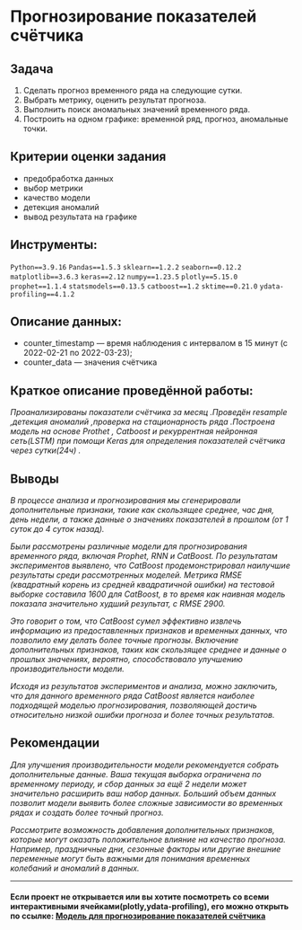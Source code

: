 # Прогнозирование показателей счётчика

## Задача 

1. Сделать прогноз временного ряда на следующие сутки. 
2. Выбрать метрику, оценить результат прогноза. 
3. Выполнить поиск аномальных значений временного ряда.
4. Построить на одном графике: временной ряд, прогноз, аномальные точки. 

## Критерии оценки задания

- предобработка данных
- выбор метрики
- качество модели
- детекция аномалий
- вывод результата на графике

## Инструменты:
`Python==3.9.16`
`Pandas==1.5.3`
`sklearn==1.2.2`
`seaborn==0.12.2`
`matplotlib==3.6.3`
`keras==2.12`
`numpy==1.23.5`
`plotly==5.15.0`
`prophet==1.1.4`
`statsmodels==0.13.5`
`catboost==1.2`
`sktime==0.21.0`
`ydata-profiling==4.1.2`

## Описание данных:

- counter_timestamp — время наблюдения с интервалом в 15 минут (с 2022-02-21 по 2022-03-23);
- counter_data — значения счётчика 

## Краткое описание проведённой работы:
<i> 
Проанализированы показатели счётчика за месяц .Проведён resample ,детекция аномалий ,проверка на стационарность ряда .Построена модель на основе Prothet , Catboost и рекуррентная нейронная сеть(LSTM) при помощи Keras для определения показателей счётчика через сутки(24ч) .</i>

## Выводы
<i>В процессе анализа и прогнозирования мы сгенерировали дополнительные признаки, такие как скользящее среднее, час дня, день недели, а также данные о значениях показателей в прошлом (от 1 суток до 4 суток назад).

Были рассмотрены различные модели для прогнозирования временного ряда, включая Prophet, RNN и CatBoost. По результатам экспериментов выявлено, что CatBoost продемонстрировал наилучшие результаты среди рассмотренных моделей. Метрика RMSE (квадратный корень из средней квадратичной ошибки) на тестовой выборке составила 1600 для CatBoost, в то время как наивная модель показала значительно худший результат, с RMSE 2900.

Это говорит о том, что CatBoost сумел эффективно извлечь информацию из предоставленных признаков и временных данных, что позволило ему делать более точные прогнозы. Включение дополнительных признаков, таких как скользящее среднее и данные о прошлых значениях, вероятно, способствовало улучшению производительности модели.

Исходя из результатов экспериментов и анализа, можно заключить, что для данного временного ряда CatBoost является наиболее подходящей моделью прогнозирования, позволяющей достичь относительно низкой ошибки прогноза и более точных результатов.</i>

## Рекомендации
<i>Для улучшения производительности модели рекомендуется собрать дополнительные данные. Ваша текущая выборка ограничена по временному периоду, и сбор данных за ещё 2 недели может значительно расширить ваш набор данных. Больший объем данных позволит модели выявить более сложные зависимости во временных рядах и создать более точный прогноз.

Рассмотрите возможность добавления дополнительных признаков, которые могут оказать положительное влияние на качество прогноза. Например, праздничные дни, сезонные факторы или другие внешние переменные могут быть важными для понимания временных колебаний и аномалий в данных.
</i>

---

#### Если проект не открывается или вы хотите посмотреть со всеми интерактивными ячейками(plotly,ydata-profiling), его можно открыть по ссылке: <a href='https://nbviewer.org/github/verydirtyhands/test_counter/blob/main/t1f.ipynb'>Модель для прогнозирование показателей счётчика</a>
